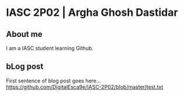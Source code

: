 # IASC  2P02 | Argha Ghosh Dastidar

## About me

I am a IASC student learning Github.
![]()

## bLog post
First sentence of blog post goes here...
https://github.com/DigitalEsca9e/IASC-2P02/blob/master/test.txt
